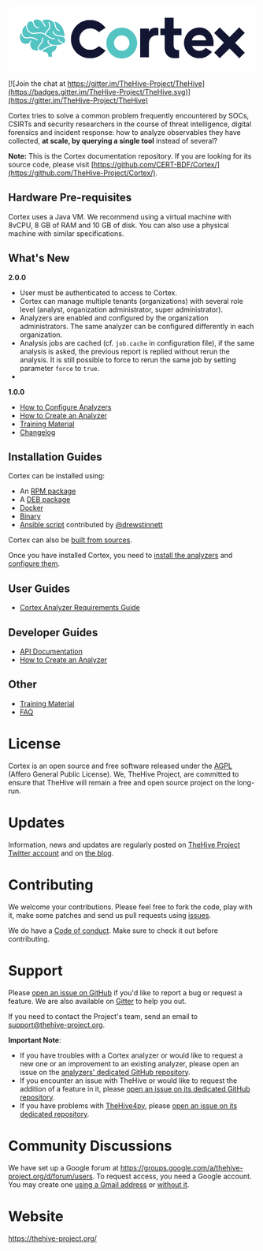 ![](images/cortex-logo.png)

[![Join the chat at https://gitter.im/TheHive-Project/TheHive](https://badges.gitter.im/TheHive-Project/TheHive.svg)](https://gitter.im/TheHive-Project/TheHive)

Cortex tries to solve a common problem frequently encountered by SOCs, CSIRTs and security researchers in the course of threat intelligence, digital forensics and incident response: how to analyze observables they have collected, **at scale, by querying a single tool** instead of several?

**Note:**  This is the Cortex documentation repository. If you are looking for its source code, please visit [https://github.com/CERT-BDF/Cortex/](https://github.com/TheHive-Project/Cortex/).


## Hardware Pre-requisites
Cortex uses a Java VM. We recommend using a virtual machine with 8vCPU, 8 GB of RAM and 10 GB of disk. You can also use a
physical machine with similar specifications.

## What's New

**2.0.0**
 - User must be authenticated to access to Cortex.
 - Cortex can manage multiple tenants (organizations) with several role level (analyst, organization administrator, super administrator).
 - Analyzers are enabled and configured by the organization administrators. The same analyzer can be configured differently in each organization.
 - Analysis jobs are cached (cf. `job.cache` in configuration file), if the same analysis is asked, the previous report is replied without rerun the analysis. It is still possible to force to rerun the same job by setting parameter `force` to `true`.
 -

**1.0.0**

- [How to Configure Analyzers](analyzer_requirements.md)
- [How to Create an Analyzer](api/how-to-create-an-analyzer.md)
- [Training Material](https://github.com/TheHive-Project/TheHiveDocs/blob/master/training-material.md)
- [Changelog](https://github.com/TheHive-Project/Cortex/blob/master/CHANGELOG.md)

## Installation Guides

Cortex can be installed using:
- An [RPM package](installation/rpm-guide.md)
- A [DEB package](installation/deb-guide.md)
- [Docker](installation/docker-guide.md)
- [Binary](installation/binary-guide.md)
- [Ansible script](https://github.com/drewstinnett/ansible-cortex) contributed by
[@drewstinnett](https://github.com/drewstinnett)

Cortex can also be [built from sources](installation/build-guide.md).

Once you have installed Cortex, you need to [install the analyzers](installation/analyzers.md)
and [configure them](analyzer_requirements.md).

## User Guides

- [Cortex Analyzer Requirements Guide](analyzer_requirements.md)

## Developer Guides

- [API Documentation](api/README.md)
- [How to Create an Analyzer](api/how-to-create-an-analyzer.md)

## Other
- [Training Material](https://github.com/TheHive-Project/TheHiveDocs/blob/master/training-material.md)
- [FAQ](FAQ.md)

# License
Cortex is an open source and free software released under the [AGPL](https://github.com/TheHive-Project/TheHive/blob/master/LICENSE) (Affero General Public License). We, TheHive Project, are committed to ensure that TheHive will remain a free and open source project on the long-run.

# Updates
Information, news and updates are regularly posted on [TheHive Project Twitter account](https://twitter.com/thehive_project) and on [the blog](https://blog.thehive-project.org/).

# Contributing
We welcome your contributions. Please feel free to fork the code, play with it, make some patches and send us pull requests using [issues](https://github.com/TheHive-Project/Cortex/issues).

We do have a [Code of conduct](code_of_conduct.md). Make sure to check it out before contributing.

# Support
Please [open an issue on GitHub](https://github.com/TheHive-Project/Cortex/issues/new) if you'd like to report a bug or request a feature. We are also available on [Gitter](https://gitter.im/TheHive-Project/TheHive) to help you out.

If you need to contact the Project's team, send an email to <support@thehive-project.org>.

**Important Note**:

- If you have troubles with a Cortex analyzer or would like to request a new one or an improvement to an existing analyzer, please open an issue on the [analyzers' dedicated GitHub repository](https://github.com/TheHive-Project/cortex-analyzers/issues/new).
- If you encounter an issue with TheHive or would like to request the addition of a feature in it, please [open an issue on its dedicated GitHub repository](https://github.com/TheHive-Project/TheHive/issues/new).
- If you have problems with [TheHive4py](https://github.com/TheHive-Project/TheHive4py), please [open an issue on its dedicated repository](https://github.com/TheHive-Project/TheHive4py/issues/new).

# Community Discussions
We have set up a Google forum at <https://groups.google.com/a/thehive-project.org/d/forum/users>. To request access, you need a Google account. You may create one [using a Gmail address](https://accounts.google.com/SignUp?hl=en) or [without it](https://accounts.google.com/SignUpWithoutGmail?hl=en).

# Website
<https://thehive-project.org/>

